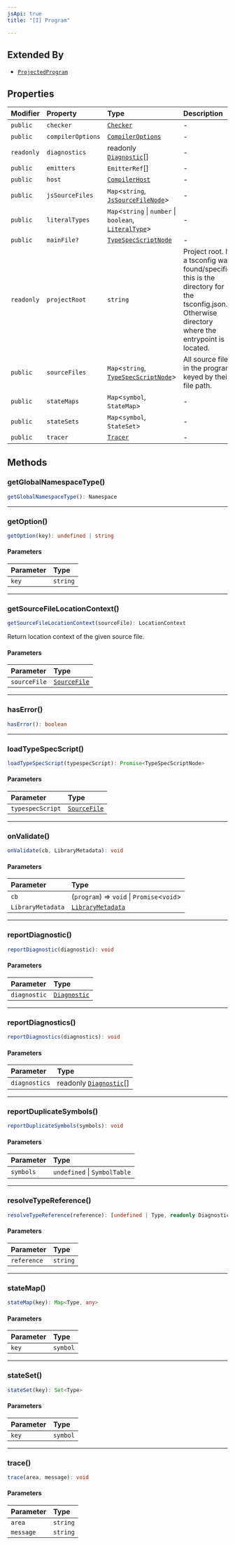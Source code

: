 ```yaml
---
jsApi: true
title: "[I] Program"

---
```

## Extended By

- [`ProjectedProgram`](ProjectedProgram.md)

## Properties

| Modifier | Property | Type | Description |
| :------ | :------ | :------ | :------ |
| `public` | `checker` | [`Checker`](Checker.md) | - |
| `public` | `compilerOptions` | [`CompilerOptions`](CompilerOptions.md) | - |
| `readonly` | `diagnostics` | readonly [`Diagnostic`](Diagnostic.md)[] | - |
| `public` | `emitters` | `EmitterRef`[] | - |
| `public` | `host` | [`CompilerHost`](CompilerHost.md) | - |
| `public` | `jsSourceFiles` | `Map`<`string`, [`JsSourceFileNode`](JsSourceFileNode.md)\> | - |
| `public` | `literalTypes` | `Map`<`string` \| `number` \| `boolean`, [`LiteralType`](../type-aliases/LiteralType.md)\> | - |
| `public` | `mainFile?` | [`TypeSpecScriptNode`](TypeSpecScriptNode.md) | - |
| `readonly` | `projectRoot` | `string` | Project root. If a tsconfig was found/specified this is the directory for the tsconfig.json. Otherwise directory where the entrypoint is located. |
| `public` | `sourceFiles` | `Map`<`string`, [`TypeSpecScriptNode`](TypeSpecScriptNode.md)\> | All source files in the program, keyed by their file path. |
| `public` | `stateMaps` | `Map`<`symbol`, `StateMap`\> | - |
| `public` | `stateSets` | `Map`<`symbol`, `StateSet`\> | - |
| `public` | `tracer` | [`Tracer`](Tracer.md) | - |

## Methods

### getGlobalNamespaceType()

```ts
getGlobalNamespaceType(): Namespace
```

***

### getOption()

```ts
getOption(key): undefined | string
```

#### Parameters

| Parameter | Type |
| :------ | :------ |
| `key` | `string` |

***

### getSourceFileLocationContext()

```ts
getSourceFileLocationContext(sourceFile): LocationContext
```

Return location context of the given source file.

#### Parameters

| Parameter | Type |
| :------ | :------ |
| `sourceFile` | [`SourceFile`](SourceFile.md) |

***

### hasError()

```ts
hasError(): boolean
```

***

### loadTypeSpecScript()

```ts
loadTypeSpecScript(typespecScript): Promise<TypeSpecScriptNode>
```

#### Parameters

| Parameter | Type |
| :------ | :------ |
| `typespecScript` | [`SourceFile`](SourceFile.md) |

***

### onValidate()

```ts
onValidate(cb, LibraryMetadata): void
```

#### Parameters

| Parameter | Type |
| :------ | :------ |
| `cb` | (`program`) => `void` \| `Promise`<`void`\> |
| `LibraryMetadata` | [`LibraryMetadata`](../type-aliases/LibraryMetadata.md) |

***

### reportDiagnostic()

```ts
reportDiagnostic(diagnostic): void
```

#### Parameters

| Parameter | Type |
| :------ | :------ |
| `diagnostic` | [`Diagnostic`](Diagnostic.md) |

***

### reportDiagnostics()

```ts
reportDiagnostics(diagnostics): void
```

#### Parameters

| Parameter | Type |
| :------ | :------ |
| `diagnostics` | readonly [`Diagnostic`](Diagnostic.md)[] |

***

### reportDuplicateSymbols()

```ts
reportDuplicateSymbols(symbols): void
```

#### Parameters

| Parameter | Type |
| :------ | :------ |
| `symbols` | `undefined` \| `SymbolTable` |

***

### resolveTypeReference()

```ts
resolveTypeReference(reference): [undefined | Type, readonly Diagnostic[]]
```

#### Parameters

| Parameter | Type |
| :------ | :------ |
| `reference` | `string` |

***

### stateMap()

```ts
stateMap(key): Map<Type, any>
```

#### Parameters

| Parameter | Type |
| :------ | :------ |
| `key` | `symbol` |

***

### stateSet()

```ts
stateSet(key): Set<Type>
```

#### Parameters

| Parameter | Type |
| :------ | :------ |
| `key` | `symbol` |

***

### trace()

```ts
trace(area, message): void
```

#### Parameters

| Parameter | Type |
| :------ | :------ |
| `area` | `string` |
| `message` | `string` |
